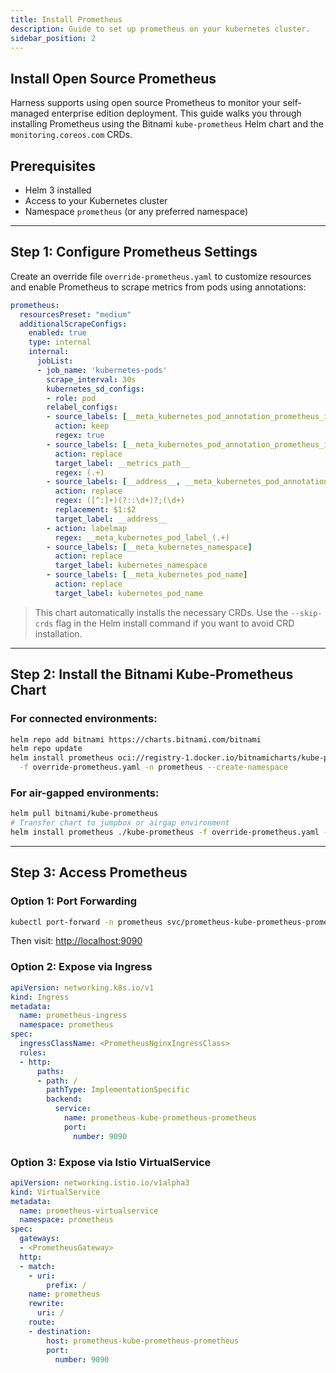 ```yaml
---
title: Install Prometheus
description: Guide to set up prometheus on your kubernetes cluster. 
sidebar_position: 2
---
```


## Install Open Source Prometheus

Harness supports using open source Prometheus to monitor your self-managed enterprise edition deployment. This guide walks you through installing Prometheus using the Bitnami `kube-prometheus` Helm chart and the `monitoring.coreos.com` CRDs.

## Prerequisites

- Helm 3 installed
- Access to your Kubernetes cluster
- Namespace `prometheus` (or any preferred namespace)

---

## Step 1: Configure Prometheus Settings

Create an override file `override-prometheus.yaml` to customize resources and enable Prometheus to scrape metrics from pods using annotations:

```yaml
prometheus:
  resourcesPreset: "medium"
  additionalScrapeConfigs:
    enabled: true
    type: internal
    internal:
      jobList:
      - job_name: 'kubernetes-pods'
        scrape_interval: 30s
        kubernetes_sd_configs:
        - role: pod
        relabel_configs:
        - source_labels: [__meta_kubernetes_pod_annotation_prometheus_io_scrape]
          action: keep
          regex: true
        - source_labels: [__meta_kubernetes_pod_annotation_prometheus_io_path]
          action: replace
          target_label: __metrics_path__
          regex: (.+)
        - source_labels: [__address__, __meta_kubernetes_pod_annotation_prometheus_io_port]
          action: replace
          regex: ([^:]+)(?::\d+)?;(\d+)
          replacement: $1:$2
          target_label: __address__
        - action: labelmap
          regex: __meta_kubernetes_pod_label_(.+)
        - source_labels: [__meta_kubernetes_namespace]
          action: replace
          target_label: kubernetes_namespace
        - source_labels: [__meta_kubernetes_pod_name]
          action: replace
          target_label: kubernetes_pod_name
```

> This chart automatically installs the necessary CRDs. Use the `--skip-crds` flag in the Helm install command if you want to avoid CRD installation.

---

## Step 2: Install the Bitnami Kube-Prometheus Chart

### For connected environments:

```bash
helm repo add bitnami https://charts.bitnami.com/bitnami
helm repo update
helm install prometheus oci://registry-1.docker.io/bitnamicharts/kube-prometheus \
  -f override-prometheus.yaml -n prometheus --create-namespace
```

### For air-gapped environments:

```bash
helm pull bitnami/kube-prometheus
# Transfer chart to jumpbox or airgap environment
helm install prometheus ./kube-prometheus -f override-prometheus.yaml -n prometheus --create-namespace
```

---

## Step 3: Access Prometheus

### Option 1: Port Forwarding
```bash
kubectl port-forward -n prometheus svc/prometheus-kube-prometheus-prometheus 9090:9090
```
Then visit: [http://localhost:9090](http://localhost:9090)

### Option 2: Expose via Ingress
```yaml
apiVersion: networking.k8s.io/v1
kind: Ingress
metadata:
  name: prometheus-ingress
  namespace: prometheus
spec:
  ingressClassName: <PrometheusNginxIngressClass>
  rules:
  - http:
      paths:
      - path: /
        pathType: ImplementationSpecific
        backend:
          service:
            name: prometheus-kube-prometheus-prometheus
            port:
              number: 9090
```

### Option 3: Expose via Istio VirtualService
```yaml
apiVersion: networking.istio.io/v1alpha3
kind: VirtualService
metadata:
  name: prometheus-virtualservice
  namespace: prometheus
spec:
  gateways:
  - <PrometheusGateway>
  http:
  - match:
    - uri:
        prefix: /
    name: prometheus
    rewrite:
      uri: /
    route:
    - destination:
        host: prometheus-kube-prometheus-prometheus
        port:
          number: 9090
```
